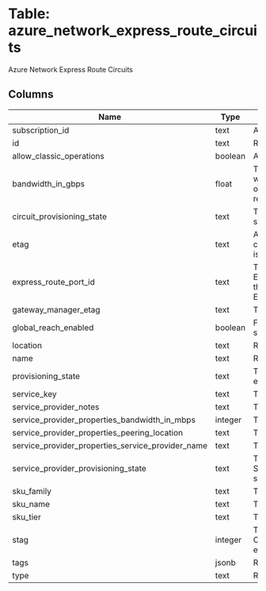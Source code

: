 
# Table: azure_network_express_route_circuits
Azure Network Express Route Circuits
## Columns
| Name        | Type           | Description  |
| ------------- | ------------- | -----  |
|subscription_id|text|Azure subscription id.|
|id|text|Resource ID.|
|allow_classic_operations|boolean|Allow classic operations.|
|bandwidth_in_gbps|float|The bandwidth of the circuit when the circuit is provisioned on an ExpressRoutePort resource.|
|circuit_provisioning_state|text|The CircuitProvisioningState state of the resource.|
|etag|text|A unique read-only string that changes whenever the resource is updated.|
|express_route_port_id|text|The reference to the ExpressRoutePort resource when the circuit is provisioned on an ExpressRoutePort resource.|
|gateway_manager_etag|text|The GatewayManager Etag.|
|global_reach_enabled|boolean|Flag denoting global reach status.|
|location|text|Resource location.|
|name|text|Resource name.|
|provisioning_state|text|The provisioning state of the express route circuit resource.|
|service_key|text|The ServiceKey.|
|service_provider_notes|text|The ServiceProviderNotes.|
|service_provider_properties_bandwidth_in_mbps|integer|The BandwidthInMbps.|
|service_provider_properties_peering_location|text|The peering location.|
|service_provider_properties_service_provider_name|text|The serviceProviderName.|
|service_provider_provisioning_state|text|The ServiceProviderProvisioningState state of the resource.|
|sku_family|text|The family of the SKU.|
|sku_name|text|The name of the SKU.|
|sku_tier|text|The tier of the SKU.|
|stag|integer|The identifier of the circuit traffic. Outer tag for QinQ encapsulation.|
|tags|jsonb|Resource tags.|
|type|text|Resource type.|
